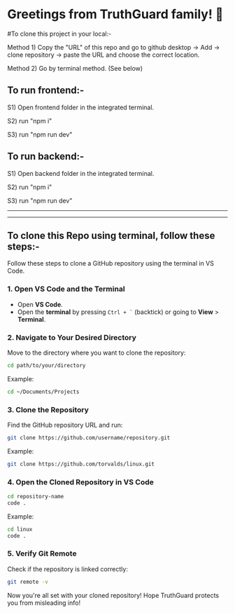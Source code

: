 # Greetings from TruthGuard family! 👋

#To clone this project in your local:-

Method 1) Copy the "URL" of this repo and go to github desktop -> Add -> clone repository -> paste the URL and choose the correct location.

Method 2) Go by terminal method. (See below)

## To run frontend:-

S1) Open frontend folder in the integrated terminal.

S2) run "npm i"

S3) run "npm run dev"

## To run backend:-

S1) Open backend folder in the integrated terminal.

S2) run "npm i"

S3) run "npm run dev"

<hr>
<hr>

## To clone this Repo using terminal, follow these steps:-

Follow these steps to clone a GitHub repository using the terminal in VS Code.

### 1. Open VS Code and the Terminal
- Open **VS Code**.
- Open the **terminal** by pressing `` Ctrl + ` `` (backtick) or going to **View** > **Terminal**.

### 2. Navigate to Your Desired Directory
Move to the directory where you want to clone the repository:

```sh
cd path/to/your/directory
```
Example:
```sh
cd ~/Documents/Projects
```

### 3. Clone the Repository
Find the GitHub repository URL and run:

```sh
git clone https://github.com/username/repository.git
```
Example:
```sh
git clone https://github.com/torvalds/linux.git
```

### 4. Open the Cloned Repository in VS Code
```sh
cd repository-name
code .
```
Example:
```sh
cd linux
code .
```

### 5. Verify Git Remote
Check if the repository is linked correctly:
```sh
git remote -v
```

Now you're all set with your cloned repository! Hope TruthGuard protects you from misleading info!
